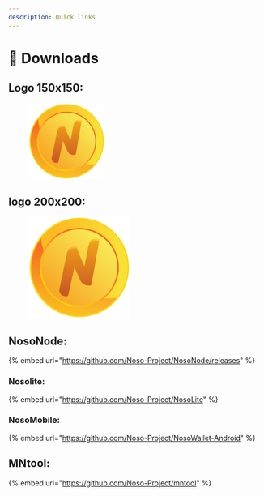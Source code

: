 ```yaml
---
description: Quick links
---
```


# 🔗 Downloads

## Logo 150x150:

<figure><img src="../.gitbook/assets/nosocoin_logo_150x150.png" alt=""><figcaption></figcaption></figure>

## logo 200x200:

<figure><img src="../.gitbook/assets/nosocoin_logo.png" alt=""><figcaption></figcaption></figure>

## NosoNode:

{% embed url="https://github.com/Noso-Project/NosoNode/releases" %}

### Nosolite: <a href="#nosolite" id="nosolite"></a>

{% embed url="https://github.com/Noso-Project/NosoLite" %}

### NosoMobile: <a href="#nosomobile" id="nosomobile"></a>

{% embed url="https://github.com/Noso-Project/NosoWallet-Android" %}

## MNtool:

{% embed url="https://github.com/Noso-Project/mntool" %}

